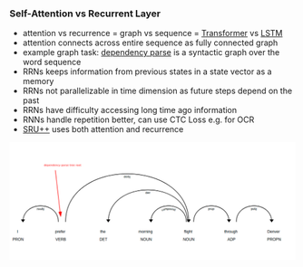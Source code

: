 ### Self-Attention vs Recurrent Layer
- attention vs recurrence = graph vs sequence = [Transformer](/ml/transformers-self-attention-mechanism-simplified) vs [LSTM](https://www.bioinf.jku.at/publications/older/2604.pdf) 
- attention connects across entire sequence as fully connected graph
- example graph task: [dependency parse](https://aclanthology.org/P05-1013.pdf) is a syntactic graph over the word sequence
- RRNs keeps information from previous states in a state vector as a memory
- RRNs not parallelizable in time dimension as future steps depend on the past
- RRNs have difficulty accessing long time ago information 
- RNNs handle repetition better, can use CTC Loss e.g. for OCR
- [SRU++](/ml/SRU++-Speeds-Up-Transformer-with-Simple-Recurrent-Unit-RNN) uses both attention and recurrence

![Dependency parse tree example from Spacy](/images/dependency-parse-tree.png)
